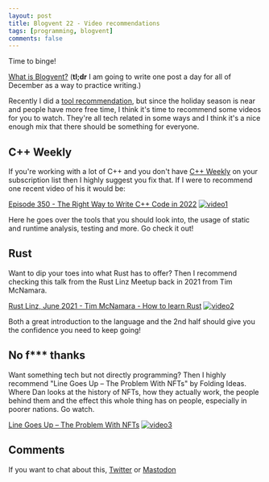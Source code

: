 ```yaml
---
layout: post
title: Blogvent 22 - Video recommendations
tags: [programming, blogvent]
comments: false
---
```


Time to binge!

[What is Blogvent?](/2022-11-27-blogvent-calendar/) (**tl;dr** I am going to write one post a day for all of December as a way to practice writing.)

Recently I did a [tool recommendation](/2022-12-12-tool-recommendations/), but since the holiday season is near and people have more free time, I think it's time to recommend some videos for you to watch. They're all tech related in some ways and I think it's a nice enough mix that there should be something for everyone.

## C++ Weekly

If you're working with a lot of C++ and you don't have [C++ Weekly](https://www.youtube.com/@cppweekly/videos) on your subscription list then I highly suggest you fix that. If I were to recommend one recent video of his it would be:

[Episode 350 - The Right Way to Write C++ Code in 2022](https://www.youtube.com/watch?v=q7Gv4J3FyYE)
[![video1](https://img.youtube.com/vi/q7Gv4J3FyYE/0.jpg "Episode 350 - The Right Way to Write C++ Code in 2022")](https://www.youtube.com/watch?v=q7Gv4J3FyYE)

Here he goes over the tools that you should look into, the usage of static and runtime analysis, testing and more. Go check it out!

## Rust

Want to dip your toes into what Rust has to offer? Then I recommend checking this talk from the Rust Linz Meetup back in 2021 from Tim McNamara.

[Rust Linz, June 2021 - Tim McNamara - How to learn Rust](https://www.youtube.com/watch?v=sDtQaO5_SOw)
[![video2](https://img.youtube.com/vi/sDtQaO5_SOw/0.jpg "Rust Linz, June 2021 - Tim McNamara - How to learn Rust")](https://www.youtube.com/watch?v=sDtQaO5_SOw)

Both a great introduction to the language and the 2nd half should give you the confidence you need to keep going!

## No f*** thanks

Want something tech but not directly programming? Then I highly recommend "Line Goes Up – The Problem With NFTs" by Folding Ideas. Where Dan looks at the history of NFTs, how they actually work, the people behind them and the effect this whole thing has on people, especially in poorer nations. Go watch.

[Line Goes Up – The Problem With NFTs](https://www.youtube.com/watch?v=YQ_xWvX1n9g)
[![video3](https://img.youtube.com/vi/YQ_xWvX1n9g/0.jpg "Line Goes Up – The Problem With NFTs")](https://www.youtube.com/watch?v=YQ_xWvX1n9g)

## Comments

If you want to chat about this, [Twitter](https://twitter.com/olafurw/status/1605990578679713793) or [Mastodon](https://mastodon.social/@olafurw/109558692366532806)